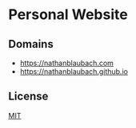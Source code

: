 # Personal Website

## Domains

* https://nathanblaubach.com
* https://nathanblaubach.github.io

## License

[MIT](https://github.com/blaubachn/blaubachn.github.io/blob/master/LICENSE)
